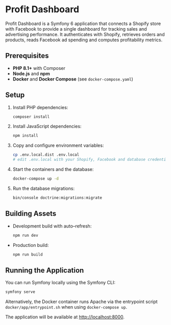 # Profit Dashboard

Profit Dashboard is a Symfony 6 application that connects a Shopify store with Facebook to provide a single dashboard for tracking sales and advertising performance. It authenticates with Shopify, retrieves orders and products, reads Facebook ad spending and computes profitability metrics.

## Prerequisites

- **PHP 8.1+** with Composer
- **Node.js** and **npm**
- **Docker** and **Docker Compose** (see `docker-compose.yaml`)

## Setup

1. Install PHP dependencies:
   ```bash
   composer install
   ```
2. Install JavaScript dependencies:
   ```bash
   npm install
   ```
3. Copy and configure environment variables:
   ```bash
   cp .env.local.dist .env.local
   # edit .env.local with your Shopify, Facebook and database credentials
   ```
4. Start the containers and the database:
   ```bash
   docker-compose up -d
   ```
5. Run the database migrations:
   ```bash
   bin/console doctrine:migrations:migrate
   ```

## Building Assets

- Development build with auto–refresh:
  ```bash
  npm run dev
  ```
- Production build:
  ```bash
  npm run build
  ```

## Running the Application

You can run Symfony locally using the Symfony CLI:
```bash
symfony serve
```

Alternatively, the Docker container runs Apache via the entrypoint script `docker/app/entrypoint.sh` when using `docker-compose up`.

The application will be available at <http://localhost:8000>.
